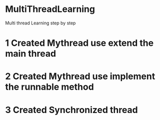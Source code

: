 # MultiThreadLearning
Multi thread Learning step by step 

# 1 Created Mythread use extend the main  thread 
# 2 Created Mythread use implement the runnable method
# 3 Created Synchronized thread